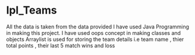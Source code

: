# Ipl_Teams

All the data is taken from the data provided
I have used Java Programming in making this project.
I have used oops concept in making classes and objects
Arraylist is used for storing the team details i.e team name , thier total points , their last 5 match wins and loss
